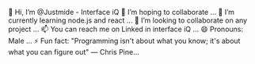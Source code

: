 👋 Hi, I’m @Justmide - Interface iQ
👀 I’m hoping to collaborate ...
🌱 I’m currently learning node.js and react ...
💞️ I’m looking to collaborate on any project ...
📫 You can reach me on Linked in interface iQ ...
😄 Pronouns: Male ...
⚡ Fun fact: "Programming isn't about what you know; it's about what you can figure out" — Chris Pine...
